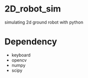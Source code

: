 # 2D_robot_sim
simulating 2d ground robot with python

# Dependency
* keyboard  
* opencv
* numpy
* scipy
